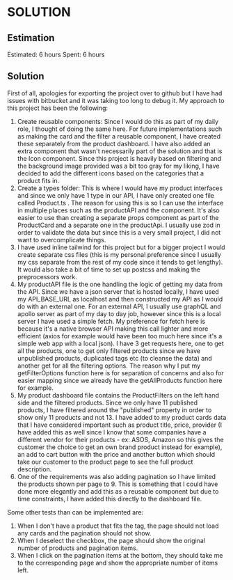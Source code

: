 SOLUTION
========

Estimation
----------
Estimated: 6 hours
Spent: 6 hours


Solution
--------
 
First of all, apologies for exporting the project over to github but I have had issues with bitbucket and it was taking too long to debug it. 
My approach to this project has been the following: 

1. Create reusable components: Since I would do this as part of my daily role, I thought of doing the same here. For future implementations such as making the card and the filter a reusable component, I have created these separately from the product dashboard. I have also added an extra component that wasn't necessarily part of the solution and that is the Icon component. Since this project is heavily based on filtering and the background image provided was a bit too gray for my liking, I have decided to add the different icons based on the categories that a product fits in.
2. Create a types folder: This is where I would have my product interfaces and since we only have 1 type in our API, I have only created one file called Product.ts . The reason for using this is so I can use the interface in multiple places such as the productAPI and the component. It's also easier to use than creating a separate props component as part of the ProductCard and a separate one in the productApi. I usually use zod in order to validate the data but since this is a very small project, I did not want to overcomplicate things.
3. I have used inline tailwind for this project but for a bigger project I would create separate css files (this is my personal preference since I usually my css separate from the rest of my code since it tends to get lengthy). It would also take a bit of time to set up postcss and making the preprocessors work. 
4. My productAPI file is the one handling the logic of getting my data from the API. Since we have a json server that is hosted locally, I have used my API_BASE_URL as localhost and then constructed my API as I would do with an external one. For an external API, I usually use graphQL and apollo server as part of my day to day job, however since this is a local server I have used a simple fetch. My preference for fetch here is because it's a native browser API making this call lighter and more efficient (axios for example would have been too much here since it's a simple web app with a local json). 
I have 3 get requests here, one to get all the products, one to get only filtered products since we have unpublished products, duplicated tags etc (to cleanse the data) and another get for all the filtering options. The reason why I put my getFilterOptions function here is for separation of concerns and also for easier mapping since we already have the getAllProducts function here for example. 
5. My product dashboard file contains the ProductFilters on the left hand side and the filtered products. Since we only have 11 published products, I have filtered around the "published" property in order to show only 11 products and not 13. I have added to my product cards data that I have considered important such as product title, price, provider (I have added this as well since I know that some companies have a different vendor for their products - ex: ASOS, Amazon so this gives the customer the choice to get an own brand product instead for example), an add to cart button with the price and another button which should take our customer to the product page to see the full product description. 
6. One of the requirements was also adding pagination so I have limited the products shown per page to 9. This is something that I could have done more elegantly and add this as a reusable component but due to time constraints, I have added this directly to the dashboard file. 


Some other tests than can be implemented are: 

1. When I don't have a product that fits the tag, the page should not load any cards and the pagination should not show.
2. When I deselect the checkbox, the page should show the original number of products and pagination items. 
3. When I click on the pagination items at the bottom, they should take me to the corresponding page and show the appropriate number of items left.